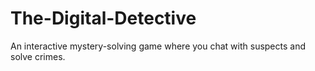 # The-Digital-Detective
An interactive mystery-solving game where you chat with suspects and solve crimes.
